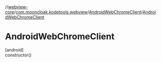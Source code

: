//[webview-core](../../../index.md)/[com.mooncloak.kodetools.webview](../index.md)/[AndroidWebChromeClient](index.md)/[AndroidWebChromeClient](-android-web-chrome-client.md)

# AndroidWebChromeClient

[android]\
constructor()
